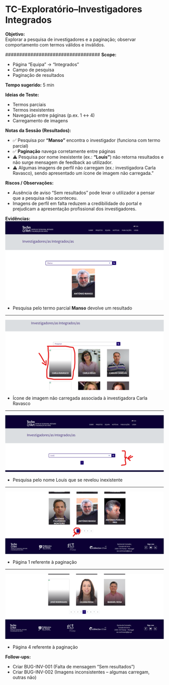 # TC-Exploratório–Investigadores Integrados 


**Objetivo:**  
Explorar a pesquisa de investigadores e a paginação; observar comportamento com termos válidos e inválidos.

##################################
**Scope:**  
- Página “Equipa” → “Integrados”
- Campo de pesquisa
- Paginação de resultados


**Tempo sugerido:** 5 min






**Ideias de Teste:**  
- Termos parciais 
- Termos inexistentes
- Navegação entre páginas (p.ex. 1 ↔ 4)
- Carregamento de imagens 


**Notas da Sessão (Resultados):**  
- ✅ Pesquisa por **“Manso”** encontra o investigador (funciona com termo parcial)  
- ✅ **Paginação** navega corretamente entre páginas  
- ⚠️ Pesquisa por nome inexistente (ex.: **“Louis”**) não retorna resultados e não surge mensagem de feedback ao utilizador.
- ⚠️ Algumas imagens de perfil não carregam (ex.: investigadora Carla Ravasco), sendo apresentado um ícone de imagem não carregada.”


**Riscos / Observações:**  
- Ausência de aviso “Sem resultados” pode levar o utilizador a pensar que a pesquisa não aconteceu.
- Imagens de perfil em falta reduzem a credibilidade do portal e prejudicam a apresentação profissional dos investigadores.


**Evidências:**  
![PesquisaRes](../evidence/PesquisaComResultado.png)
- Pesquisa pelo termo parcial **Manso** devolve um resultado
******************************************************
![Falta](../evidence/ImagemEmFalta.png)
- Ícone de imagem não carregada associada à investigadora Carla Ravasco
******************************************************
![Falta](../evidence/InvestigadorNaoEncontrado.png)
- Pesquisa pelo nome Louis que se revelou inexistente
******************************************************
![Falta](../evidence/Pag1.png)
- Página 1 referente à paginação
******************************************************
![Falta](../evidence/Pag4.png)
- Página 4 referente à paginação


**Follow-ups:**  
- Criar BUG-INV-001 (Falta de mensagem “Sem resultados”)
- Criar BUG-INV-002 (Imagens inconsistentes – algumas carregam, outras não)
